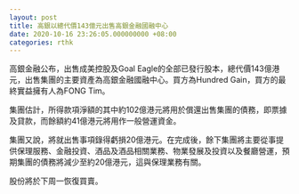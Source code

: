 ```yaml
---
layout: post
title: 高銀以總代價143億元出售高銀金融國融中心
date: 2020-10-16 23:26:05.000000000 +08:00
categories: rthk
---
```


高銀金融公布，出售成美控股及Goal Eagle的全部已發行股本，總代價143億港元，出售集團的主要資產為高銀金融國融中心。買方為Hundred Gain，買方的最終實益擁有人為FONG Tim。

集團估計，所得款項淨額的其中約102億港元將用於償還出售集團的債務，即票據及貸款，而餘額約41億港元將用作一般營運資金。

集團又說，將就出售事項錄得虧損20億港元。在完成後，餘下集團將主要從事提供保理服務、金融投資、酒品及酒品相關業務、物業發展及投資以及餐廳營運，預期集團的債務將減少至約20億港元，這與保理業務有關。

股份將於下周一恢復買賣。
